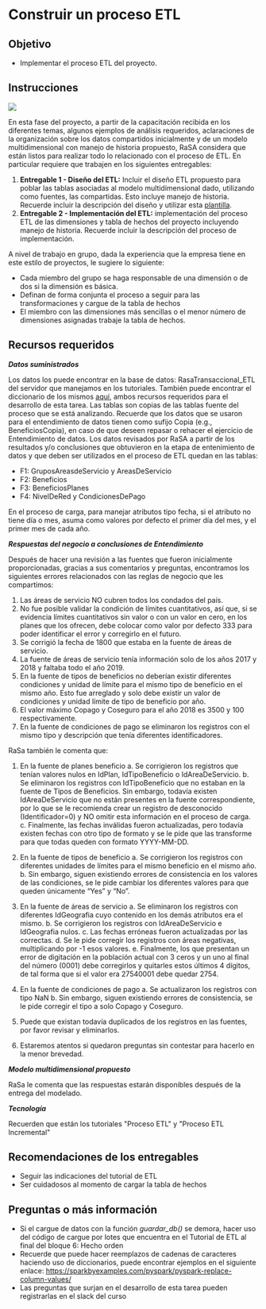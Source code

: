 # **Construir un proceso ETL**
## **Objetivo**
- Implementar el proceso ETL del proyecto.  
## **Instrucciones**

![](Img/LogoRaSA.png)

En esta fase del proyecto, a partir de la capacitación recibida en los diferentes temas, algunos ejemplos de análisis requeridos, aclaraciones de la organización sobre los datos compartidos inicialmente y de un modelo multidimensional con manejo de historia propuesto, RaSA considera que están listos para realizar todo lo relacionado con el proceso de ETL. En particular requiere que trabajen en los siguientes entregables:

1. **Entregable 1 - Diseño del ETL:** Incluir el diseño ETL propuesto para poblar las tablas asociadas al modelo multidimensional dado, utilizando como fuentes, las compartidas. Esto incluye manejo de historia. Recuerde incluir la descripción del diseño y utilizar esta [plantilla](PlantillaDiseñoETL.xlsx).
2. **Entregable 2 - Implementación del ETL:** implementación del proceso ETL de las dimensiones y tabla de hechos del proyecto incluyendo manejo de historia.  Recuerde incluir la descripción del proceso de implementación.

A nivel de trabajo en grupo, dada la experiencia que la empresa tiene en este estilo de proyectos, le sugiere lo siguiente:
- Cada miembro del grupo se haga responsable de una dimensión o de dos si la dimensión es básica.
- Definan de forma conjunta el proceso a seguir para las transformaciones y cargue de la tabla de hechos
- El miembro con las dimensiones más sencillas o el menor número de dimensiones asignadas trabaje la tabla de hechos. 

## **Recursos requeridos**
***Datos suministrados***

Los datos los puede encontrar en la base de datos: RasaTransaccional_ETL del servidor que manejamos en los tutoriales. También puede encontrar el diccionario de los mismos [aquí](Diccionario%20I.xlsx), ambos recursos requeridos para el desarrollo de esta tarea. Las tablas son copias de las tablas fuente del proceso que se está analizando. 
Recuerde que los datos que se usaron para el entendimiento de datos tienen como sufijo Copia (e.g., BeneficiosCopia), en caso de que deseen repasar o rehacer el ejercicio de Entendimiento de datos. 
Los datos revisados por RaSA a partir de los resultados y/o conclusiones que obtuvieron en la etapa de entenimiento de datos y que deben ser utilizados en el proceso de ETL quedan en las tablas:
- F1: GruposAreasdeServicio y AreasDeServicio
- F2: Beneficios
- F3: BeneficiosPlanes
- F4: NivelDeRed y CondicionesDePago 

En el proceso de carga, para manejar atributos tipo fecha, si el atributo no tiene día o mes, asuma como valores por defecto el primer día del mes, y el primer mes de cada año.

***Respuestas del negocio a conclusiones de Entendimiento***

Después de hacer una revisión a las fuentes que fueron inicialmente proporcionadas, gracias a sus comentarios y preguntas, encontramos los siguientes errores relacionados con las reglas de negocio que les compartimos:

1.	Las áreas de servicio NO cubren todos los condados del país.
2.	No fue posible validar la condición de límites cuantitativos, así que, si se evidencia límites cuantitativos sin valor o con un valor en cero, en los planes que los ofrecen, debe colocar como valor por defecto 333 para poder identificar el error y corregirlo en el futuro.
3.	Se corrigió la fecha de 1800 que estaba en la fuente de áreas de servicio.
4.	La fuente de áreas de servicio tenía información solo de los años 2017 y 2018 y faltaba todo el año 2019. 
5.	En la fuente de tipos de beneficios no deberían existir diferentes condiciones y unidad de límite para el mismo tipo de beneficio en el mismo año. Esto fue arreglado y solo debe existir un valor de condiciones y unidad límite de tipo de beneficio por año.
6.	El valor máximo Copago y Coseguro para el año 2018 es 3500 y 100 respectivamente.
7.	En la fuente de condiciones de pago se eliminaron los registros con el mismo tipo y descripción que tenía diferentes identificadores.

RaSa también le comenta que:

1.	En la fuente de planes beneficio
a.	Se corrigieron los registros que tenían valores nulos en IdPlan, IdTipoBeneficio o IdAreaDeServicio. 
b.	Se eliminaron los registros con IdTipoBeneficio que no estaban en la fuente de Tipos de Beneficios. Sin embargo, todavía existen IdAreaDeServicio que no están presentes en la fuente correspondiente, por lo que se le recomienda crear un registro de desconocido (Identificador=0) y NO omitir esta información en el proceso de carga. 
c.	Finalmente, las fechas inválidas fueron actualizadas, pero todavía existen fechas con otro tipo de formato y se le pide que las transforme para que todas queden con formato YYYY-MM-DD.

2.	En la fuente de tipos de beneficio
a.	Se corrigieron los registros con diferentes unidades de límites para el mismo beneficio en el mismo año. 
b.	Sin embargo, siguen existiendo errores de consistencia en los valores de las condiciones, se le pide cambiar los diferentes valores para que queden únicamente “Yes” y “No”.

3.	En la fuente de áreas de servicio
a.	Se eliminaron los registros con diferentes IdGeografia cuyo contenido en los demás atributos era el mismo. 
b.	Se corrigieron los registros con IdAreaDeServicio e IdGeografia nulos. 
c.	Las fechas erróneas fueron actualizadas por las correctas. 
d.	Se le pide corregir los registros con áreas negativas, multiplicando por -1 esos valores.
e.	Finalmente, los que presentan un error de digitación en la población actual con 3 ceros y un uno al final del número (0001) debe corregirlos y quitarles estos últimos 4 dígitos, de tal forma que si el valor era 27540001 debe quedar 2754.

4.	En la fuente de condiciones de pago
a.	Se actualizaron los registros con tipo NaN 
b.	Sin embargo, siguen existiendo errores de consistencia, se le pide corregir el tipo a solo Copago y Coseguro.
5.	Puede que existan todavía duplicados de los registros en las fuentes, por favor revisar y eliminarlos.
6.	Estaremos atentos si quedaron preguntas sin contestar para hacerlo en la menor brevedad.


***Modelo multidimensional propuesto***<br>

RaSa le comenta que las respuestas estarán disponibles después de la entrega del modelado.


***Tecnología***

Recuerden que están los tutoriales "Proceso ETL" y "Proceso ETL Incremental"

## **Recomendaciones de los entregables**
* Seguir las indicaciones del tutorial de ETL
* Ser cuidadosos al momento de cargar la tabla de hechos

## **Preguntas o más información**
- Si el cargue de datos con la función <i>guardar_db()</i> se demora, hacer uso del código de cargue por lotes que encuentra en el Tutorial de ETL al final del bloque 6: Hecho orden
- Recuerde que puede hacer reemplazos de cadenas de caracteres haciendo uso de diccionarios, puede encontrar ejemplos en el siguiente enlace: https://sparkbyexamples.com/pyspark/pyspark-replace-column-values/
- Las preguntas que surjan en el desarrollo de esta tarea pueden registrarlas en el slack del curso

